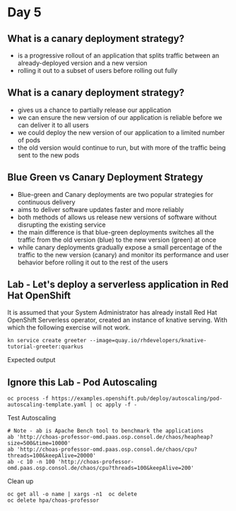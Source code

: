 # Day 5

## What is a canary deployment strategy?
- is a progressive rollout of an application that splits traffic between an already-deployed version and a new version
- rolling it out to a subset of users before rolling out fully

## What is a canary deployment strategy?
- gives us a chance to partially release our application
- we can ensure the new version of our application is reliable before we can deliver it to all users
- we could deploy the new version of our application to a limited number of pods
- the old version would continue to run, but with more of the traffic being sent to the new pods

## Blue Green vs Canary Deployment Strategy
- Blue-green and Canary deployments are two popular strategies for continuous delivery
- aims to deliver software updates faster and more reliably
- both methods of allows us release new versions of software without disrupting the existing service
- the main difference is that blue-green deployments switches all the traffic from the old version (blue) to the new version (green) at once
- while canary deployments gradually expose a small percentage of the traffic to the new version (canary) and monitor its performance and user behavior before rolling it out to the rest of the users

## Lab - Let's deploy a serverless application in Red Hat OpenShift
It is assumed that your System Administrator has already install Red Hat OpenShift Serverless operator, created an instance of knative serving.  With which the following exercise will not work.

```
kn service create greeter --image=quay.io/rhdevelopers/knative-tutorial-greeter:quarkus
```

Expected output





## Ignore this Lab - Pod Autoscaling
```
oc process -f https://examples.openshift.pub/deploy/autoscaling/pod-autoscaling-template.yaml | oc apply -f -
```

Test Autoscaling
```
# Note - ab is Apache Bench tool to benchmark the applications
ab 'http://choas-professor-omd.paas.osp.consol.de/chaos/heapheap?size=500&time=10000'
ab 'http://choas-professor-omd.paas.osp.consol.de/chaos/cpu?threads=100&keepAlive=20000'
ab -c 10 -n 100 'http://choas-professor-omd.paas.osp.consol.de/chaos/cpu?threads=100&keepAlive=200'
```

Clean up
```
oc get all -o name | xargs -n1  oc delete
oc delete hpa/choas-professor
```
